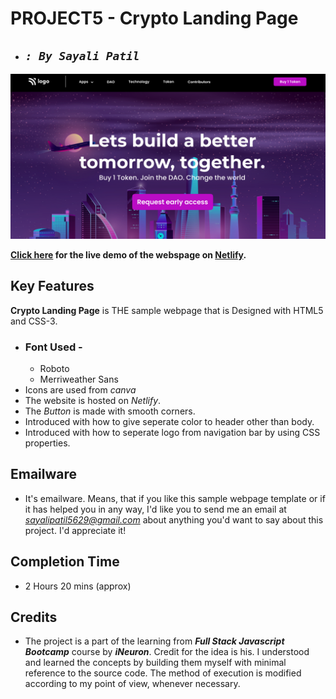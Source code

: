 # **PROJECT5 - Crypto Landing Page**

- ## _`: By Sayali Patil`_

![Crypto Landing Page](./thumbnail.png)

**[Click here](https://street-style-landing-saya.netlify.app/) for the live demo of the webspage on [Netlify](https://www.netlify.com/).**

## Key Features

**Crypto Landing Page** is THE sample webpage that is Designed with HTML5 and CSS-3.

- ### Font Used -
  - Roboto
  - Merriweather Sans
- Icons are used from _canva_
- The website is hosted on _Netlify_.
- The _Button_ is made with smooth corners.
- Introduced with how to give seperate color to header other than body.
- Introduced with how to seperate logo from navigation bar by using CSS properties.

## Emailware

- It's emailware. Means, that if you like this sample webpage template or if it has helped you in any way, I'd like you to send me an email at *sayalipatil5629@gmail.com* about anything you'd want to say about this project. I'd appreciate it!

## Completion Time

- 2 Hours 20 mins (approx)

## Credits

- The project is a part of the learning from **_Full Stack Javascript Bootcamp_** course by **_iNeuron_**. Credit for the idea is his. I understood and learned the concepts by building them myself with minimal reference to the source code. The method of execution is modified according to my point of view, whenever necessary.
